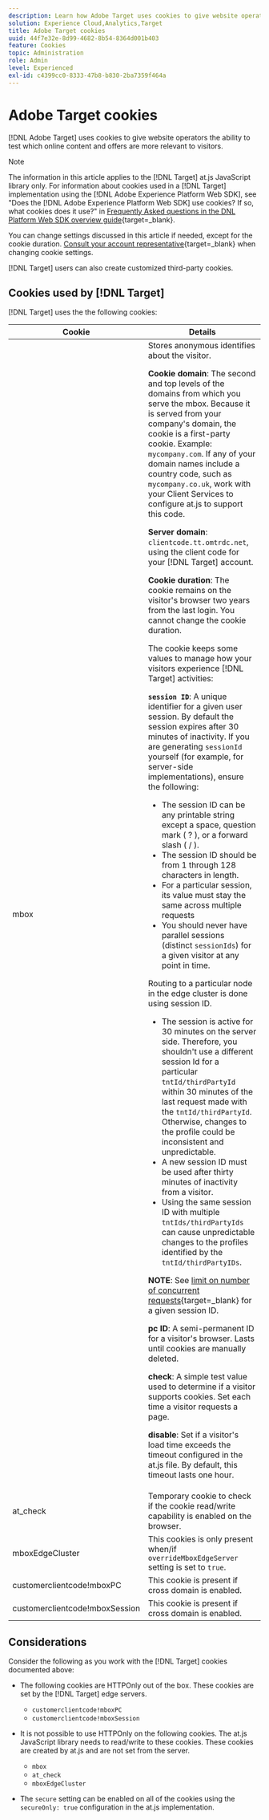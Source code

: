 ```yaml
---
description: Learn how Adobe Target uses cookies to give website operators the ability to test which online content and offers are more relevant to visitors.
solution: Experience Cloud,Analytics,Target
title: Adobe Target cookies 
uuid: 44f7e32e-8d99-4682-8b54-8364d001b403
feature: Cookies
topic: Administration
role: Admin
level: Experienced
exl-id: c4399cc0-8333-47b8-b830-2ba7359f464a
---
```

# Adobe Target cookies

[!DNL Adobe Target] uses cookies to give website operators the ability to test which online content and offers are more relevant to visitors.

>[!NOTE]
>
>The information in this article applies to the [!DNL Target] at.js JavaScript library only. For information about cookies used in a [!DNL Target] implementation using the [!DNL Adobe Experience Platform Web SDK], see "Does the [!DNL Adobe Experience Platform Web SDK] use cookies? If so, what cookies does it use?" in [Frequently Asked questions in the DNL Platform Web SDK overview guide](https://experienceleague.adobe.com/docs/experience-platform/edge/web-sdk-faq.html){target=_blank}.
>
>You can change settings discussed in this article if needed, except for the cookie duration. [Consult your account representative](https://experienceleague.adobe.com/docs/target/using/cmp-resources-and-contact-information.html){target=_blank} when changing cookie settings.
>
>[!DNL Target] users can also create customized third-party cookies.

## Cookies used by [!DNL Target]

[!DNL Target] uses the the following cookies:

|Cookie|Details|
| --- | --- |
|mbox|Stores anonymous identifies about the visitor.<P>**Cookie domain**: The second and top levels of the domains from which you serve the mbox. Because it is served from your company's domain, the cookie is a first-party cookie. Example: `mycompany.com`. If any of your domain names include a country code, such as `mycompany.co.uk`, work with your Client Services to configure at.js to support this code.<P>**Server domain**: `clientcode.tt.omtrdc.net`, using the client code for your [!DNL Target] account.<P>**Cookie duration**: The cookie remains on the visitor's browser two years from the last login. You cannot change the cookie duration.<P>The cookie keeps some values to manage how your visitors experience [!DNL Target] activities:<P>**`session ID`**: A unique identifier for a given user session. By default the session expires after 30 minutes of inactivity. If you are generating `sessionId` yourself (for example, for server-side implementations), ensure the following:<ul><li>The session ID can be any printable string except a space, question mark ( ? ), or a forward slash ( / ).</li><li>The session ID should be from 1 through 128 characters in length.</li><li>For a particular session, its value must stay the same across multiple requests</li><li>You should never have parallel sessions (distinct `sessionIds`) for a given visitor at any point in time.</li></ul>Routing to a particular node in the edge cluster is done using session ID.<ul><li>The session is active for 30 minutes on the server side. Therefore, you shouldn't use a different session Id for a particular `tntId/thirdPartyId` within 30 minutes of the last request made with the `tntId/thirdPartyId`. Otherwise, changes to the profile could be inconsistent and unpredictable.</li><li>A new session ID must be used after thirty minutes of inactivity from a visitor.</li><li>Using the same session ID with multiple `tntIds/thirdPartyIds` can cause unpredictable changes to the profiles identified by the `tntId/thirdPartyIDs`.</li></ul>**NOTE**: See [limit on number of concurrent requests](https://experienceleague.adobe.com/docs/target/using/troubleshoot/target-limits.html?lang=en#content-delivery){target=_blank} for a given session ID.<P>**pc ID**: A semi-permanent ID for a visitor's browser. Lasts until cookies are manually deleted.<P>**check**: A simple test value used to determine if a visitor supports cookies. Set each time a visitor requests a page.<P>**disable**: Set if a visitor's load time exceeds the timeout configured in the at.js file. By default, this timeout lasts one hour.|
|at_check|Temporary cookie to check if the cookie read/write capability is enabled on the browser.|
|mboxEdgeCluster|This cookies is only present when/if `overrideMboxEdgeServer` setting is set to `true`.|
|customerclientcode!mboxPC|This cookie is present if cross domain is enabled.|
|customerclientcode!mboxSession|This cookie is present if cross domain is enabled.|

## Considerations

Consider the following as you work with the [!DNL Target] cookies documented above:

* The following cookies are HTTPOnly out of the box. These cookies are set by the [!DNL Target] edge servers.

  * `customerclientcode!mboxPC`
  * `customerclientcode!mboxSession`

* It is not possible to use HTTPOnly on the following cookies. The at.js JavaScript library needs to read/write to these cookies. These cookies are created by at.js and are not set from the server.

  * `mbox`
  * `at_check`
  * `mboxEdgeCluster`

* The `secure` setting can be enabled on all of the cookies using the `secureOnly: true` configuration in the at.js implementation.

